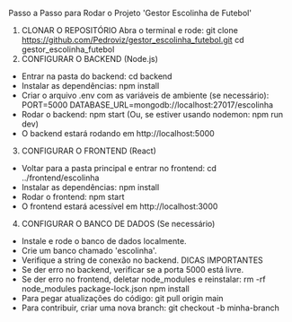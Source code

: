 Passo a Passo para Rodar o Projeto 'Gestor Escolinha de Futebol'
 1. CLONAR O REPOSITÓRIO
   Abra o terminal e rode:
   git clone https://github.com/Pedroviz/gestor_escolinha_futebol.git
   cd gestor_escolinha_futebol
 2. CONFIGURAR O BACKEND (Node.js)
   - Entrar na pasta do backend:
     cd backend
   - Instalar as dependências:
     npm install
   - Criar o arquivo .env com as variáveis de ambiente (se necessário):
     PORT=5000
     DATABASE_URL=mongodb://localhost:27017/escolinha
   - Rodar o backend:
     npm start
     (Ou, se estiver usando nodemon: npm run dev)
   - O backend estará rodando em http://localhost:5000
 3. CONFIGURAR O FRONTEND (React)
   - Voltar para a pasta principal e entrar no frontend:
     cd ../frontend/escolinha
   - Instalar as dependências:
     npm install
   - Rodar o frontend:
     npm start
   - O frontend estará acessível em http://localhost:3000
 4. CONFIGURAR O BANCO DE DADOS (Se necessário)
   - Instale e rode o banco de dados localmente.
   - Crie um banco chamado 'escolinha'.
   - Verifique a string de conexão no backend.
 DICAS IMPORTANTES
   - Se der erro no backend, verificar se a porta 5000 está livre.
   - Se der erro no frontend, deletar node_modules e reinstalar:
     rm -rf node_modules package-lock.json
     npm install
   - Para pegar atualizações do código:
     git pull origin main
   - Para contribuir, criar uma nova branch:
     git checkout -b minha-branch
